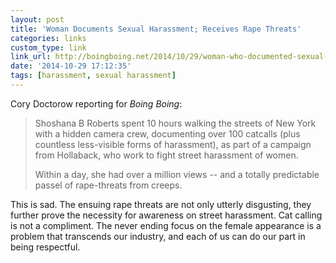 ```yaml
---
layout: post
title: 'Woman Documents Sexual Harassment; Receives Rape Threats'
categories: links
custom_type: link
link_url: http://boingboing.net/2014/10/29/woman-who-documented-sexual-ha.html
date: '2014-10-29 17:12:35'
tags: [harassment, sexual harassment]
---
```

Cory Doctorow reporting for *Boing Boing*:

> Shoshana B Roberts spent 10 hours walking the streets of New York with a hidden camera crew, documenting over 100 catcalls (plus countless less-visible forms of harassment), as part of a campaign from Hollaback, who work to fight street harassment of women.
>
> Within a day, she had over a million views -- and a totally predictable passel of rape-threats from creeps.

This is sad. The ensuing rape threats are not only utterly disgusting, they further prove the necessity for awareness on street harassment. Cat calling is not a compliment. The never ending focus on the female appearance is a problem that transcends our industry, and each of us can do our part in being respectful.
